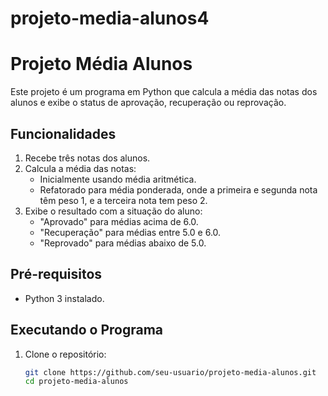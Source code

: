 # projeto-media-alunos4
# Projeto Média Alunos

Este projeto é um programa em Python que calcula a média das notas dos alunos e exibe o status de aprovação, recuperação ou reprovação.

## Funcionalidades
1. Recebe três notas dos alunos.
2. Calcula a média das notas:
   - Inicialmente usando média aritmética.
   - Refatorado para média ponderada, onde a primeira e segunda nota têm peso 1, e a terceira nota tem peso 2.
3. Exibe o resultado com a situação do aluno:
   - "Aprovado" para médias acima de 6.0.
   - "Recuperação" para médias entre 5.0 e 6.0.
   - "Reprovado" para médias abaixo de 5.0.

## Pré-requisitos
- Python 3 instalado.

## Executando o Programa

1. Clone o repositório:
   ```bash
   git clone https://github.com/seu-usuario/projeto-media-alunos.git
   cd projeto-media-alunos
